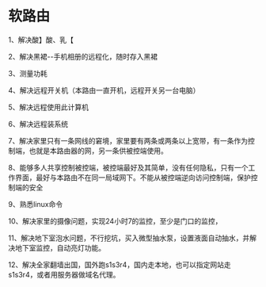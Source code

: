 # 软路由
1、解决酸】酸、乳【

2、解决黑裙--手机相册的远程化，随时存入黑裙

3、测量功耗

4、解决远程开关机（本路由一直开机，远程开关另一台电脑）

5、解决远程使用此计算机

6、解决远程装系统

7、解决家里只有一条网线的窘境，家里要有两条或两条以上宽带，有一条作为控制端，也就是本路由器的网，另一条供被控端使用。

8、能够多人共享控制被控端，被控端最好及其简单，没有任何隐私，只有一个工作界面，最好与本路由不在同一局域网下。不能从被控端逆向访问控制端，保护控制端的安全

9、熟悉linux命令

10、解决家里的摄像问题，实现24小时7的监控，至少是门口的监控，

11、解决地下室泡水问题，不行挖坑，买入微型抽水泵，设置液面自动抽水，并解决地下室监控，自动亮灯功能。

12、解决全家翻墙出国，国外跑s1s3r4，国内走本地，也可以指定网站走s1s3r4，或者用服务器做域名代理。

